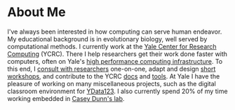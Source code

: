 # About Me

I've always been interested in how computing can serve human endeavor. My educational background is in evolutionary biology, well served by computational methods. I currently work at the [Yale Center for Research Computing](https://research.computing.yale.edu/) (YCRC). There I help researchers get their work done faster with computers, often on Yale's [high performance computing infrastructure](https://docs.ycrc.yale.edu/clusters-at-yale/clusters/). To this end, I [consult with researchers](https://docs.ycrc.yale.edu/#in-person-support) one-on-one, adapt and design [short workshops](https://research.computing.yale.edu/training), and contribute to the YCRC [docs](https://github.com/ycrc/ycrc.github.io/tree/src) and [tools](https://github.com/ycrc). At Yale I have the pleasure of working on many miscellaneous projects, such as the digital classroom environment for [YData123](http://ydata123.org/). I also currently spend 20% of my time working embedded in [Casey Dunn's lab](http://dunnlab.org/).
